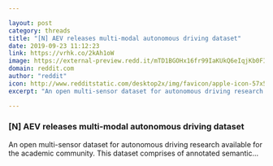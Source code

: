 ```yaml
---

layout: post
category: threads
title: "[N] AEV releases multi-modal autonomous driving dataset"
date: 2019-09-23 11:12:23
link: https://vrhk.co/2kAh1oW
image: https://external-preview.redd.it/mTD1BGOHx16fr99IaKUkQ6eIqjKb0FIXHYadcf4NwjY.jpg?width=1200&height=628.272251309&auto=webp&s=9faf074a4d71ad0b8a8b91b874bf660dc289e80a
domain: reddit.com
author: "reddit"
icon: http://www.redditstatic.com/desktop2x/img/favicon/apple-icon-57x57.png
excerpt: "An open multi-sensor dataset for autonomous driving research available for the academic community. This dataset comprises of annotated semantic..."

---
```


### [N] AEV releases multi-modal autonomous driving dataset

An open multi-sensor dataset for autonomous driving research available for the academic community. This dataset comprises of annotated semantic...